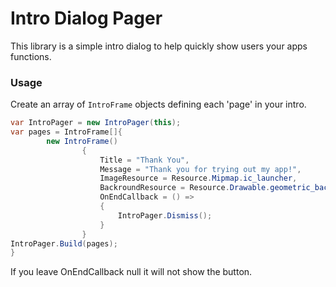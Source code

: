 ﻿# Intro Dialog Pager

This library is a simple intro dialog to help quickly show users your apps functions. 

### Usage

Create an array of `IntroFrame` objects defining each 'page' in your intro. 
```c#
var IntroPager = new IntroPager(this);
var pages = IntroFrame[]{
        new IntroFrame()
                {
                    Title = "Thank You",
                    Message = "Thank you for trying out my app!",
                    ImageResource = Resource.Mipmap.ic_launcher,
                    BackroundResource = Resource.Drawable.geometric_background,
                    OnEndCallback = () =>
                    {
                        IntroPager.Dismiss();
                    }
                }
IntroPager.Build(pages);
}
```
If you leave OnEndCallback null it will not show the button.